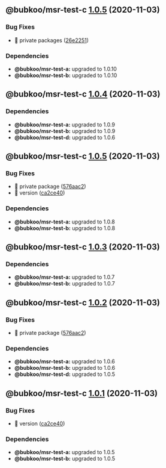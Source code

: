 ## @bubkoo/msr-test-c [1.0.5](https://github.com/bubkoo/monorepo-semantic-release/compare/monorepo-semantic-release-test-c@v1.0.4...monorepo-semantic-release-test-c@v1.0.5) (2020-11-03)


### Bug Fixes

* 🐛 private packages ([26e2251](https://github.com/bubkoo/monorepo-semantic-release/commit/26e22515ed0a7634a765d8647b119825bc10ab6c))





### Dependencies

* **@bubkoo/msr-test-a:** upgraded to 1.0.10
* **@bubkoo/msr-test-b:** upgraded to 1.0.10

## @bubkoo/msr-test-c [1.0.4](https://github.com/bubkoo/monorepo-semantic-release/compare/monorepo-semantic-release-test-c@v1.0.3...monorepo-semantic-release-test-c@v1.0.4) (2020-11-03)





### Dependencies

* **@bubkoo/msr-test-a:** upgraded to 1.0.9
* **@bubkoo/msr-test-b:** upgraded to 1.0.9
* **@bubkoo/msr-test-d:** upgraded to 1.0.6

## @bubkoo/msr-test-c [1.0.5](https://github.com/bubkoo/monorepo-semantic-release/compare/@bubkoo/msr-test-c@1.0.4...@bubkoo/msr-test-c@1.0.5) (2020-11-03)


### Bug Fixes

* 🐛 private package ([576aac2](https://github.com/bubkoo/monorepo-semantic-release/commit/576aac28a2c507c1daba0f319cf42319abb5993e))
* 🐛 version ([ca2ce40](https://github.com/bubkoo/monorepo-semantic-release/commit/ca2ce40dd5f237aced4be1185a0247112089a0b5))





### Dependencies

* **@bubkoo/msr-test-a:** upgraded to 1.0.8
* **@bubkoo/msr-test-b:** upgraded to 1.0.8

## @bubkoo/msr-test-c [1.0.3](https://github.com/bubkoo/monorepo-semantic-release/compare/monorepo-semantic-release-test-c@v1.0.2...monorepo-semantic-release-test-c@v1.0.3) (2020-11-03)





### Dependencies

* **@bubkoo/msr-test-a:** upgraded to 1.0.7
* **@bubkoo/msr-test-b:** upgraded to 1.0.7

## @bubkoo/msr-test-c [1.0.2](https://github.com/bubkoo/monorepo-semantic-release/compare/monorepo-semantic-release-test-c@v1.0.1...monorepo-semantic-release-test-c@v1.0.2) (2020-11-03)


### Bug Fixes

* 🐛 private package ([576aac2](https://github.com/bubkoo/monorepo-semantic-release/commit/576aac28a2c507c1daba0f319cf42319abb5993e))





### Dependencies

* **@bubkoo/msr-test-a:** upgraded to 1.0.6
* **@bubkoo/msr-test-b:** upgraded to 1.0.6
* **@bubkoo/msr-test-d:** upgraded to 1.0.5

## @bubkoo/msr-test-c [1.0.1](https://github.com/bubkoo/monorepo-semantic-release/compare/monorepo-semantic-release-test-c@v1.0.0...monorepo-semantic-release-test-c@v1.0.1) (2020-11-03)


### Bug Fixes

* 🐛 version ([ca2ce40](https://github.com/bubkoo/monorepo-semantic-release/commit/ca2ce40dd5f237aced4be1185a0247112089a0b5))





### Dependencies

* **@bubkoo/msr-test-a:** upgraded to 1.0.5
* **@bubkoo/msr-test-b:** upgraded to 1.0.5
